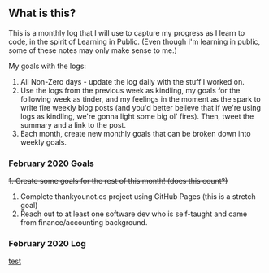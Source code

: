 ## What is this? ##
This is a monthly log that I will use to capture my progress as I learn to code, in the spirit of Learning in Public. (Even though I'm learning in public, some of these notes may only make sense to me.)

My goals with the logs:
1. All Non-Zero days - update the log daily with the stuff I worked on.
2. Use the logs from the previous week as kindling, my goals for the following week as tinder, and my feelings in the moment as the spark to write  fire weekly blog posts (and you'd better believe that if we're using logs as kindling, we're gonna light some big ol' fires). Then, tweet the summary and a link to the post.
3. Each month, create new monthly goals that can be broken down into weekly goals.

### February 2020 Goals
~~1. Create some goals for the rest of this month! (does this count?)~~
1. Complete thankyounot.es project using GitHub Pages (this is a stretch goal)
2. Reach out to at least one software dev who is self-taught and came from finance/accounting background.

### February 2020 Log
[test](_https://www.google.com)
